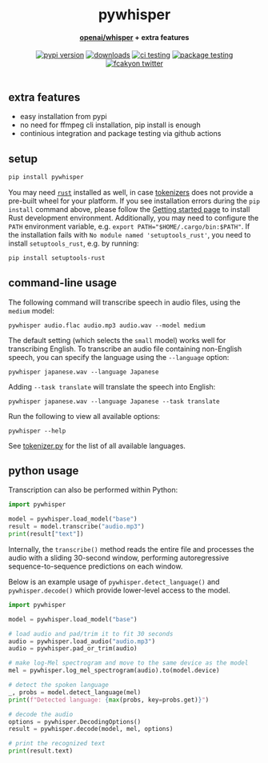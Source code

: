 <div align="center">
<h1>
  pywhisper
</h1>

<h4>
  <a href="https://github.com/openai/whisper/tree/9f70a352f9f8630ab3aa0d06af5cb9532bd8c21d">openai/whisper</a> + extra features
</h4>

<div>
    <a href="https://badge.fury.io/py/pywhisper"><img src="https://badge.fury.io/py/pywhisper.svg" alt="pypi version"></a>
    <a href="https://pepy.tech/project/pywhisper"><img src="https://pepy.tech/badge/pywhisper" alt="downloads"></a>
    <a href="https://github.com/fcakyon/pywhisper/actions/workflows/ci.yml"><img src="https://github.com/fcakyon/pywhisper/actions/workflows/ci.yml/badge.svg" alt="ci testing"></a>
    <a href="https://github.com/fcakyon/pywhisper/actions/workflows/package_testing.yml"><img src="https://github.com/fcakyon/yolov5-pip/actions/workflows/package_testing.yml/badge.svg" alt="package testing"></a>
    <a href="https://twitter.com/fcakyon"><img src="https://img.shields.io/twitter/follow/fcakyon?color=blue&logo=twitter&style=flat" alt="fcakyon twitter"></a>
    <br>
    <br>
    
</div>
</div>

## extra features

- easy installation from pypi
- no need for ffmpeg cli installation, pip install is enough
- continious integration and package testing via github actions

## setup

```bash
pip install pywhisper
```

You may need [`rust`](http://rust-lang.org) installed as well, in case [tokenizers](https://pypi.org/project/tokenizers/) does not provide a pre-built wheel for your platform. If you see installation errors during the `pip install` command above, please follow the [Getting started page](https://www.rust-lang.org/learn/get-started) to install Rust development environment. Additionally, you may need to configure the `PATH` environment variable, e.g. `export PATH="$HOME/.cargo/bin:$PATH"`. If the installation fails with `No module named 'setuptools_rust'`, you need to install `setuptools_rust`, e.g. by running:

```bash
pip install setuptools-rust
```

## command-line usage

The following command will transcribe speech in audio files, using the `medium` model:

    pywhisper audio.flac audio.mp3 audio.wav --model medium

The default setting (which selects the `small` model) works well for transcribing English. To transcribe an audio file containing non-English speech, you can specify the language using the `--language` option:

    pywhisper japanese.wav --language Japanese

Adding `--task translate` will translate the speech into English:

    pywhisper japanese.wav --language Japanese --task translate

Run the following to view all available options:

    pywhisper --help

See [tokenizer.py](pywhisper/tokenizer.py) for the list of all available languages.


## python usage

Transcription can also be performed within Python: 

```python
import pywhisper

model = pywhisper.load_model("base")
result = model.transcribe("audio.mp3")
print(result["text"])
```

Internally, the `transcribe()` method reads the entire file and processes the audio with a sliding 30-second window, performing autoregressive sequence-to-sequence predictions on each window.

Below is an example usage of `pywhisper.detect_language()` and `pywhisper.decode()` which provide lower-level access to the model.

```python
import pywhisper

model = pywhisper.load_model("base")

# load audio and pad/trim it to fit 30 seconds
audio = pywhisper.load_audio("audio.mp3")
audio = pywhisper.pad_or_trim(audio)

# make log-Mel spectrogram and move to the same device as the model
mel = pywhisper.log_mel_spectrogram(audio).to(model.device)

# detect the spoken language
_, probs = model.detect_language(mel)
print(f"Detected language: {max(probs, key=probs.get)}")

# decode the audio
options = pywhisper.DecodingOptions()
result = pywhisper.decode(model, mel, options)

# print the recognized text
print(result.text)
```
